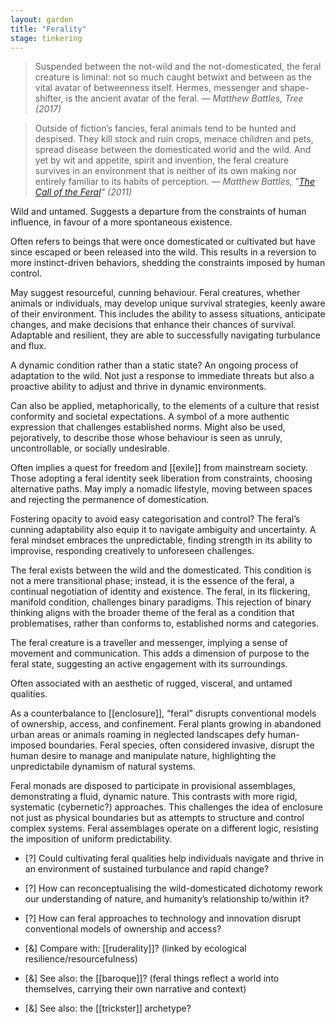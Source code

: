 ```yaml
---  
layout: garden
title: "Ferality"
stage: tinkering
---
```


> Suspended between the not-wild and the not-domesticated, the feral creature is liminal: not so much caught betwixt and between as the vital avatar of betweenness itself. Hermes, messenger and shape-shifter, is the ancient avatar of the feral.
<cite>— Matthew Battles, _Tree_ (2017)</cite>

> Outside of fiction’s fancies, feral animals tend to be hunted and despised. They kill stock and ruin crops, menace children and pets, spread disease between the domesticated world and the wild. And yet by wit and appetite, spirit and invention, the feral creature survives in an environment that is neither of its own making nor entirely familiar to its habits of perception.
<cite>— Matthew Battles, "[The Call of the Feral](https://www.hilobrow.com/2011/09/16/the-call-of-the-feral/)" (2011)</cite>

Wild and untamed. Suggests a departure from the constraints of human influence, in favour of a more spontaneous existence.

Often refers to beings that were once domesticated or cultivated but have since escaped or been released into the wild. This results in a reversion to more instinct-driven behaviors, shedding the constraints imposed by human control.

May suggest resourceful, cunning behaviour. Feral creatures, whether animals or individuals, may develop unique survival strategies, keenly aware of their environment. This includes the ability to assess situations, anticipate changes, and make decisions that enhance their chances of survival. Adaptable and resilient, they are able to successfully navigating turbulance and flux.

A dynamic condition rather than a static state? An ongoing process of adaptation to the wild. Not just a response to immediate threats but also a proactive ability to adjust and thrive in dynamic environments.

Can also be applied, metaphorically, to the elements of a culture that resist conformity and societal expectations. A symbol of a more authentic expression that challenges established norms. Might also be used, pejoratively, to describe those whose behaviour is seen as unruly, uncontrollable, or socially undesirable.

Often implies a quest for freedom and [[exile]] from mainstream society. Those adopting a feral identity seek liberation from constraints, choosing alternative paths. May imply a nomadic lifestyle, moving between spaces and rejecting the permanence of domestication.

Fostering opacity to avoid easy categorisation and control? The feral’s cunning adaptability also equip it to navigate ambiguity and uncertainty. A feral mindset embraces the unpredictable, finding strength in its ability to improvise, responding creatively to unforeseen challenges.

The feral exists between the wild and the domesticated. This condition is not a mere transitional phase; instead, it is the essence of the feral, a continual negotiation of identity and existence. The feral, in its flickering, manifold condition, challenges binary paradigms. This rejection of binary thinking aligns with the broader theme of the feral as a condition that problematises, rather than conforms to, established norms and categories.

The feral creature is a traveller and messenger, implying a sense of movement and communication. This adds a dimension of purpose to the feral state, suggesting an active engagement with its surroundings.

Often associated with an aesthetic of rugged, visceral, and untamed qualities.

As a counterbalance to [[enclosure]], “feral” disrupts conventional models of ownership, access, and confinement. Feral plants growing in abandoned urban areas or animals roaming in neglected landscapes defy human-imposed boundaries. Feral species, often considered invasive, disrupt the human desire to manage and manipulate nature, highlighting the unpredictabile dynamism of natural systems.

Feral monads are disposed to participate in provisional assemblages, demonstrating a fluid, dynamic nature. This contrasts with more rigid, systematic (cybernetic?) approaches. This challenges the idea of enclosure not just as physical boundaries but as attempts to structure and control complex systems. Feral assemblages operate on a different logic, resisting the imposition of uniform predictability.

- [?] Could cultivating feral qualities help individuals navigate and thrive in an environment of sustained turbulance and rapid change?
- [?] How can reconceptualising the wild-domesticated dichotomy rework our understanding of nature, and humanity’s relationship to/within it?
- [?] How can feral approaches to technology and innovation disrupt conventional models of ownership and access?

- [&] Compare with: [[ruderality]]? (linked by ecological resilience/resourcefulness)
- [&] See also: the [[baroque]]? (feral things reflect a world into themselves, carrying their own narrative and context)
- [&] See also: the [[trickster]] archetype?